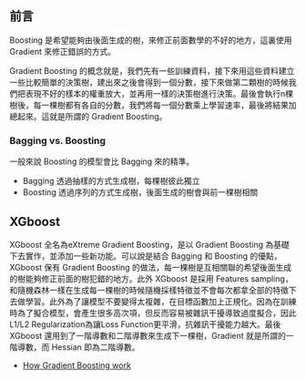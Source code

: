 ## 前言
Boosting 是希望能夠由後面生成的樹，來修正前面數學的不好的地方，這裏使用 Gradient 來修正錯誤的方式。

Gradient Boosting 的概念就是，我們先有一些訓練資料，接下來用這些資料建立一些比較簡單的決策樹，建出來之後會得到一個分數，接下來做第二顆樹的時候我們把表現不好的樣本的權重放大，並再用一樣的決策樹進行決策。最後會執行n棵樹後，每一棵樹都有各自的分數，我們將每一個分數乘上學習速率，最後將結果加總起來。這就是所謂的 Gradient Boosting。

### Bagging vs. Boosting
一般來說 Boosting 的模型會比 Bagging 來的精準。

- Bagging 透過抽樣的方式生成樹，每棵樹彼此獨立
- Boosting 透過序列的方式生成樹，後面生成的樹會與前一棵樹相關

 ## XGboost
XGboost 全名為eXtreme Gradient Boosting，是以 Gradient Boosting 為基礎下去實作，並添加一些新功能。可以說是結合 Bagging 和 Boosting 的優點，XGboost 保有 Gradient Boosting 的做法，每一棵樹是互相關聯的希望後面生成的樹能夠修正前面的樹犯錯的地方。此外 XGboost 是採用 Features sampling，和隨機森林一樣在生成每一棵樹的時候隨機採樣特徵並不會每次都拿全部的特徵下去做學習。此外為了讓模型不要變得太複雜，在目標函數加上正規化。因為在訓練時為了擬合模型，會產生很多高次項，但反而容易被雜訊干擾導致過度擬合，因此L1/L2 Regularization為讓Loss Function更平滑，抗雜訊干擾能力越大。最後 XGboost 還用到了一階導數和二階導數來生成下一棵樹，Gradient 就是所謂的一階導數，而 Hessian 即為二階導數。




- [How Gradient Boosting work](https://bradleyboehmke.github.io/HOML/gbm.html)